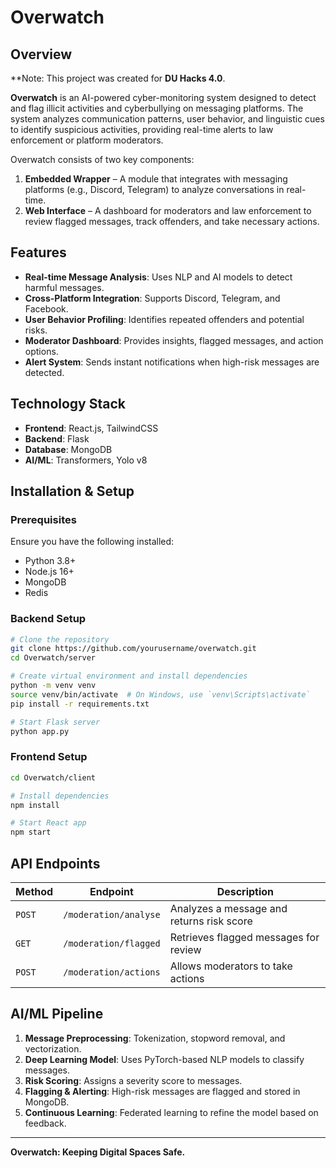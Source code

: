 # Overwatch

## Overview
**Note: This project was created for **DU Hacks 4.0**.

**Overwatch** is an AI-powered cyber-monitoring system designed to detect and flag illicit activities and cyberbullying on messaging platforms. The system analyzes communication patterns, user behavior, and linguistic cues to identify suspicious activities, providing real-time alerts to law enforcement or platform moderators.

Overwatch consists of two key components:
1. **Embedded Wrapper** – A module that integrates with messaging platforms (e.g., Discord, Telegram) to analyze conversations in real-time.
2. **Web Interface** – A dashboard for moderators and law enforcement to review flagged messages, track offenders, and take necessary actions.

## Features
- **Real-time Message Analysis**: Uses NLP and AI models to detect harmful messages.
- **Cross-Platform Integration**: Supports Discord, Telegram, and Facebook.
- **User Behavior Profiling**: Identifies repeated offenders and potential risks.
- **Moderator Dashboard**: Provides insights, flagged messages, and action options.
- **Alert System**: Sends instant notifications when high-risk messages are detected.

## Technology Stack
- **Frontend**: React.js, TailwindCSS
- **Backend**: Flask
- **Database**: MongoDB
- **AI/ML**: Transformers, Yolo v8
<!-- - **Message Processing**: Redis (for real-time queue handling)
- **Search & Analytics**: Elasticsearch (for analyzing flagged messages) -->

## Installation & Setup
### Prerequisites
Ensure you have the following installed:
- Python 3.8+
- Node.js 16+
- MongoDB
- Redis

### Backend Setup
```bash
# Clone the repository
git clone https://github.com/yourusername/overwatch.git
cd Overwatch/server

# Create virtual environment and install dependencies
python -m venv venv
source venv/bin/activate  # On Windows, use `venv\Scripts\activate`
pip install -r requirements.txt

# Start Flask server
python app.py
```

### Frontend Setup
```bash
cd Overwatch/client

# Install dependencies
npm install

# Start React app
npm start
```

## API Endpoints
| Method | Endpoint | Description |
|--------|---------|-------------|
| `POST` | `/moderation/analyse` | Analyzes a message and returns risk score |
| `GET` | `/moderation/flagged` | Retrieves flagged messages for review |
| `POST` | `/moderation/actions` | Allows moderators to take actions |

## AI/ML Pipeline
1. **Message Preprocessing**: Tokenization, stopword removal, and vectorization.
2. **Deep Learning Model**: Uses PyTorch-based NLP models to classify messages.
3. **Risk Scoring**: Assigns a severity score to messages.
4. **Flagging & Alerting**: High-risk messages are flagged and stored in MongoDB.
5. **Continuous Learning**: Federated learning to refine the model based on feedback.


---
**Overwatch: Keeping Digital Spaces Safe.**


